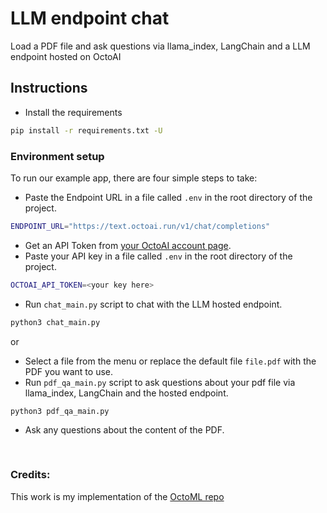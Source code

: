 
# LLM endpoint chat

Load a PDF file and ask questions via llama_index, LangChain and a LLM endpoint hosted on OctoAI

## Instructions

- Install the requirements

```bash
pip install -r requirements.txt -U
```
### Environment setup

To run our example app, there are four simple steps to take:

-  Paste the Endpoint URL in a file called `.env` in the root directory of the project.

```bash
ENDPOINT_URL="https://text.octoai.run/v1/chat/completions"
```

- Get an API Token from [your OctoAI account page](https://octoai.cloud/settings).
- Paste your API key in a file called `.env` in the root directory of the project.

```bash
OCTOAI_API_TOKEN=<your key here>
```

- Run `chat_main.py` script to chat with the LLM hosted endpoint.
```bash
python3 chat_main.py
```

or 
- Select a file from the menu or replace the default file `file.pdf` with the PDF you want to use.
- Run `pdf_qa_main.py` script to ask questions about your pdf file via llama_index, LangChain and the hosted endpoint.
```
python3 pdf_qa_main.py
```
- Ask any questions about the content of the PDF. 
<br>


### Credits:
This work is my implementation of the [OctoML repo](https://github.com/octoml/LLM-RAG-Examples)
<br>
<br>
